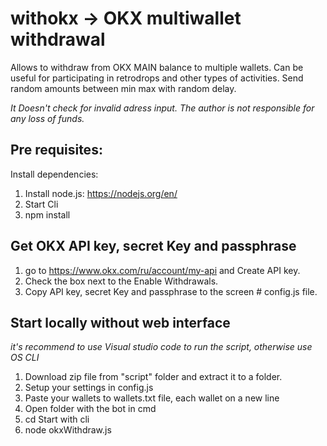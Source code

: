 # withokx -> OKX multiwallet withdrawal
Allows to withdraw from OKX MAIN balance to multiple wallets.
Can be useful for participating in retrodrops and other types of activities. Send random amounts between min max with random delay.

*It Doesn't check for invalid adress input. The author is not responsible for any loss of funds.*

## Pre requisites:
Install dependencies:
1. Install node.js: https://nodejs.org/en/
2. Start Cli
3. npm install
## Get OKX API key, secret Key and passphrase
1. go to https://www.okx.com/ru/account/my-api and Create API key.
2. Сheck the box next to the Enable Withdrawals.
3. Copy API key, secret Key and passphrase to the screen # config.js file.

## Start locally without web interface
*it's recommend to use Visual studio code to run the script, otherwise use OS CLI*
1. Download zip file from "script" folder and extract it to a folder.
2. Setup your settings in config.js
3. Paste your wallets to wallets.txt file, each wallet on a new line
4. Open folder with the bot in cmd
5. cd <path to folder with script>
Start with cli
6. node okxWithdraw.js